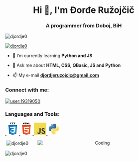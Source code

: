 <h1 align="center">Hi 👋, I'm Đorđe Ružojčič</h1>
<h3 align="center">A programmer from Doboj, BiH</h3>

<p align="left"> <img src="https://komarev.com/ghpvc/?username=djordje0&label=Profile%20views&color=0e75b6&style=flat" alt="djordje0" /> </p>

<p align="left"> <a href="https://github.com/ryo-ma/github-profile-trophy"><img src="https://github-profile-trophy.vercel.app/?username=djordje0" alt="djordje0" /></a> </p>

- 🌱 I’m currently learning **Python and JS**

- 💬 Ask me about **HTML, CSS, QBasic, JS and Python**

- 📫 My e-mail **djordjeruzojcic@gmail.com**

<h3 align="left">Connect with me:</h3>
<p align="left">
<a href="https://stackoverflow.com/users/19319050/djordje-ruzojcic" target="blank"><img align="center" src="https://raw.githubusercontent.com/rahuldkjain/github-profile-readme-generator/master/src/images/icons/Social/stack-overflow.svg" alt="user:19319050" height="30" width="40" /></a>
</p>

<h3 align="left">Languages and Tools:</h3>
<p align="left"> <a href="https://www.cprogramming.com/" target="_blank" rel="noreferrer"> <img  </a> <a href="https://www.w3schools.com/css/" target="_blank" rel="noreferrer"> <img src="https://raw.githubusercontent.com/devicons/devicon/master/icons/css3/css3-original-wordmark.svg" alt="css3" width="40" height="40"/> </a> <a href="https://www.w3.org/html/" target="_blank" rel="noreferrer"> <img src="https://raw.githubusercontent.com/devicons/devicon/master/icons/html5/html5-original-wordmark.svg" alt="html5" width="40" height="40"/> </a> <a href="https://developer.mozilla.org/en-US/docs/Web/JavaScript" target="_blank" rel="noreferrer"> <img src="https://raw.githubusercontent.com/devicons/devicon/master/icons/javascript/javascript-original.svg" alt="javascript" width="40" height="40"/> </a> <a href="https://www.python.org" target="_blank" rel="noreferrer"> <img src="https://raw.githubusercontent.com/devicons/devicon/master/icons/python/python-original.svg" alt="python" width="40" height="40"/> </a> </p>

<img align="right" alt="Coding" width="400" src="https://i.pinimg.com/originals/e4/26/70/e426702edf874b181aced1e2fa5c6cde.gif" style="text-align: center;">

<p>&nbsp;<img align="center" src="https://github-readme-stats.vercel.app/api?username=djordje0&show_icons=true&locale=en" alt="djordje0" /></p>

<p><img align="center" src="https://github-readme-streak-stats.herokuapp.com/?user=djordje0&" alt="djordje0" /></p>

